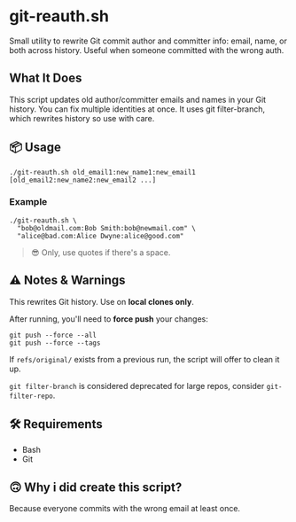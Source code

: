 # git-reauth.sh
Small utility to rewrite Git commit author and committer info: email, name, or both across history. Useful when someone committed with the wrong auth.

## What It Does
This script updates old author/committer emails and names in your Git history. You can fix multiple identities at once. It uses git filter-branch, which rewrites history so use with care.

## 📦 Usage
```
./git-reauth.sh old_email1:new_name1:new_email1 [old_email2:new_name2:new_email2 ...]
```
### Example
```
./git-reauth.sh \
  "bob@oldmail.com:Bob Smith:bob@newmail.com" \
  "alice@bad.com:Alice Dwyne:alice@good.com"
```
> 😎 Only, use quotes if there's a space.

## ⚠️ Notes & Warnings
This rewrites Git history. Use on **local clones only**.

After running, you'll need to **force push** your changes:

```
git push --force --all
git push --force --tags
```
If `refs/original/` exists from a previous run, the script will offer to clean it up.

`git filter-branch` is considered deprecated for large repos, consider `git-filter-repo`.

## 🛠 Requirements
- Bash
- Git

## 🙃 Why i did create this script?
Because everyone commits with the wrong email at least once.